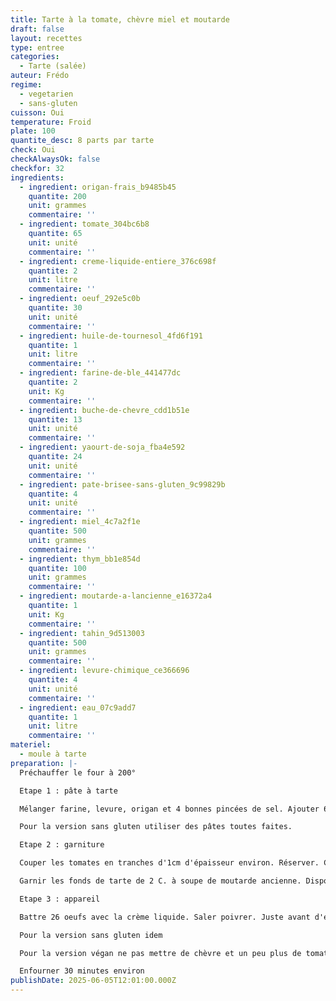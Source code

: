 ```yaml
---
title: Tarte à la tomate, chèvre miel et moutarde
draft: false
layout: recettes
type: entree
categories:
  - Tarte (salée)
auteur: Frédo
regime:
  - vegetarien
  - sans-gluten
cuisson: Oui
temperature: Froid
plate: 100
quantite_desc: 8 parts par tarte
check: Oui
checkAlwaysOk: false
checkfor: 32
ingredients:
  - ingredient: origan-frais_b9485b45
    quantite: 200
    unit: grammes
    commentaire: ''
  - ingredient: tomate_304bc6b8
    quantite: 65
    unit: unité
    commentaire: ''
  - ingredient: creme-liquide-entiere_376c698f
    quantite: 2
    unit: litre
    commentaire: ''
  - ingredient: oeuf_292e5c0b
    quantite: 30
    unit: unité
    commentaire: ''
  - ingredient: huile-de-tournesol_4fd6f191
    quantite: 1
    unit: litre
    commentaire: ''
  - ingredient: farine-de-ble_441477dc
    quantite: 2
    unit: Kg
    commentaire: ''
  - ingredient: buche-de-chevre_cdd1b51e
    quantite: 13
    unit: unité
    commentaire: ''
  - ingredient: yaourt-de-soja_fba4e592
    quantite: 24
    unit: unité
    commentaire: ''
  - ingredient: pate-brisee-sans-gluten_9c99829b
    quantite: 4
    unit: unité
    commentaire: ''
  - ingredient: miel_4c7a2f1e
    quantite: 500
    unit: grammes
    commentaire: ''
  - ingredient: thym_bb1e854d
    quantite: 100
    unit: grammes
    commentaire: ''
  - ingredient: moutarde-a-lancienne_e16372a4
    quantite: 1
    unit: Kg
    commentaire: ''
  - ingredient: tahin_9d513003
    quantite: 500
    unit: grammes
    commentaire: ''
  - ingredient: levure-chimique_ce366696
    quantite: 4
    unit: unité
    commentaire: ''
  - ingredient: eau_07c9add7
    quantite: 1
    unit: litre
    commentaire: ''
materiel:
  - moule à tarte
preparation: |-
  Préchauffer le four à 200°

  Etape 1 : pâte à tarte

  Mélanger farine, levure, origan et 4 bonnes pincées de sel. Ajouter 630 Cl d'huile de tournesol. Pétrir grossièrement. Ajouter 630 Cl d'eau tiède. Pétrir. Former autant de boules que de moules à garnir. Cette pâte s'étale au rouleau entre 2 papiers sulfurisés sur l'envers du moule pour la taille. Une fois étalée, retourner, boudiner les bords.

  Pour la version sans gluten utiliser des pâtes toutes faites.

  Etape 2 : garniture

  Couper les tomates en tranches d'1cm d'épaisseur environ. Réserver. Couper chaque bûchette de chèvre en 16 parts. Réserver.

  Garnir les fonds de tarte de 2 C. à soupe de moutarde ancienne. Disposer dessus tomates et portions de chèvre. Saupoudrer de thym

  Etape 3 : appareil

  Battre 26 oeufs avec la crème liquide. Saler poivrer. Juste avant d'enfourner verser l'appareil dans les moules.

  Pour la version sans gluten idem

  Pour la version végan ne pas mettre de chèvre et un peu plus de tomates. Réaliser un appareil avec yaourt de soja et tahin.

  Enfourner 30 minutes environ
publishDate: 2025-06-05T12:01:00.000Z
---
```

